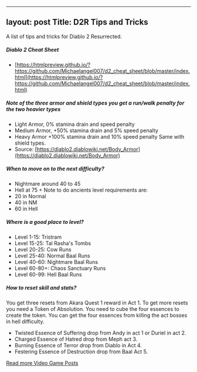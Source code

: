 
---
layout: post
Title: D2R Tips and Tricks
---

A list of tips and tricks for Diablo 2 Resurrected.

##### Diablo 2 Cheat Sheet
- [https://htmlpreview.github.io/?https://github.com/Michaelangel007/d2_cheat_sheet/blob/master/index.html](https://htmlpreview.github.io/?https://github.com/Michaelangel007/d2_cheat_sheet/blob/master/index.html)

##### Note of the three armor and shield types you get a run/walk penalty for the two heavier types
- Light Armor, 0% stamina drain and speed penalty
- Medium Armor,  +50% stamina drain and 5% speed penalty
- Heavy Armor +100% stamina drain and 10% speed penalty
Same with shield types.
- Source: [https://diablo2.diablowiki.net/Body_Armor](https://diablo2.diablowiki.net/Body_Armor)

##### When to move on to the next difficulty?
- Nightmare around 40 to 45
- Hell at 75 +
Note to do ancients level requirements are:
- 20 in Normal
- 40 in NM
- 60 in Hell

##### Where is a good place to level?
- Level 1-15: Tristram
- Level 15-25: Tal Rasha's Tombs
- Level 20-25: Cow Runs
- Level 25-40: Normal Baal Runs
- Level 40-60: Nightmare Baal Runs
- Level 60-80+: Chaos Sanctuary Runs
- Level 60-99: Hell Baal Runs

##### How to reset skill and stats?
You get three resets from Akara Quest 1 reward in Act 1.
To get more resets you need a Token of Absolution. You need to cube the four essences to create the token.
You can get the four essences from killing the act bosses in hell difficulty.

- Twisted Essence of Suffering drop from Andy in act 1 or Duriel in act 2.
- Charged Essence of Hatred drop from Meph act 3.
- Burning Essence of Terror drop from Diablo in Act 4.
- Festering Essence of Destruction drop from Baal Act 5.


[Read more Video Game Posts](https://tactictalisman.github.io/video-games/)

